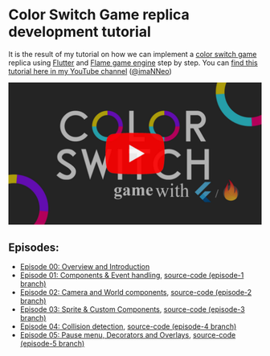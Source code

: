 # Color Switch Game replica development tutorial
It is the result of my tutorial on how we can implement a [color switch game](https://colorswitch.co/) replica using [Flutter](https://flutter.dev) and [Flame game engine](https://flame-engine.org) step by step.
You can [find this tutorial here in my YouTube channel](https://www.youtube.com/playlist?list=PL1-_rCwRcnbNknvJ4fbnsn46_ww8V4CVh) ([@imaNNeo](https://youtube.com/@imaNNeO?si=DsfgCcBjqIv9WIAQ))

[<img src="https://github.com/imaNNeo/flutter_color_switch_game/blob/main/repo_files/overview.jpg" width=600>](https://youtu.be/ubyoQGPnmmw?si=dV8DBO2BgsvEEu7W)

## Episodes:
* [Episode 00: Overview and Introduction](https://youtu.be/ubyoQGPnmmw?si=EC-6fEfQiTSzcF-9)
* [Episode 01: Components & Event handling](https://youtu.be/eiZDbUBesqE), [source-code (episode-1 branch)](https://github.com/imaNNeo/flutter_color_switch_game/tree/episode-1)
* [Episode 02: Camera and World components](https://youtu.be/nyUayMgZqDg), [source-code (episode-2 branch)](https://github.com/imaNNeo/flutter_color_switch_game/tree/episode-2)
* [Episode 03: Sprite & Custom Components](https://youtu.be/Xb5ySgetpmU), [source-code (episode-3 branch)](https://github.com/imaNNeo/flutter_color_switch_game/tree/episode-3)
* [Episode 04: Collision detection](https://youtu.be/w6hEuWPnXQc), [source-code (episode-4 branch)](https://github.com/imaNNeo/flutter_color_switch_game/tree/episode-4)
* [Episode 05: Pause menu, Decorators and Overlays](https://youtu.be/ISSty1nQ-uQ), [source-code (episode-5 branch)](https://github.com/imaNNeo/flutter_color_switch_game/tree/episode-5)

